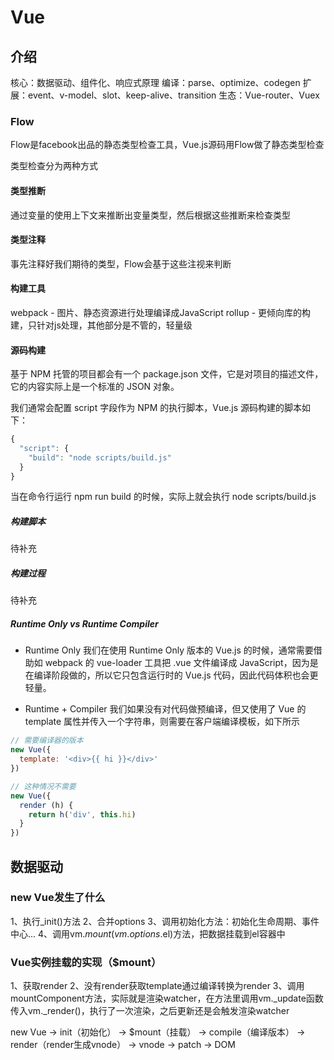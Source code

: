 # Vue

## 介绍

核心：数据驱动、组件化、响应式原理
编译：parse、optimize、codegen
扩展：event、v-model、slot、keep-alive、transition
生态：Vue-router、Vuex

### Flow
Flow是facebook出品的静态类型检查工具，Vue.js源码用Flow做了静态类型检查

类型检查分为两种方式
#### 类型推断
通过变量的使用上下文来推断出变量类型，然后根据这些推断来检查类型

#### 类型注释
事先注释好我们期待的类型，Flow会基于这些注视来判断

#### 构建工具
webpack - 图片、静态资源进行处理编译成JavaScript
rollup - 更倾向库的构建，只针对js处理，其他部分是不管的，轻量级

#### 源码构建
基于 NPM 托管的项目都会有一个 package.json 文件，它是对项目的描述文件，它的内容实际上是一个标准的 JSON 对象。

我们通常会配置 script 字段作为 NPM 的执行脚本，Vue.js 源码构建的脚本如下：
```JavaScript
{
  "script": {
    "build": "node scripts/build.js"
  }
}
```
当在命令行运行 npm run build 的时候，实际上就会执行 node scripts/build.js
##### 构建脚本
待补充
##### 构建过程
待补充
##### Runtime Only vs  Runtime Compiler
- Runtime Only
我们在使用 Runtime Only 版本的 Vue.js 的时候，通常需要借助如 webpack 的 vue-loader 工具把 .vue 文件编译成 JavaScript，因为是在编译阶段做的，所以它只包含运行时的 Vue.js 代码，因此代码体积也会更轻量。

- Runtime + Compiler
我们如果没有对代码做预编译，但又使用了 Vue 的 template 属性并传入一个字符串，则需要在客户端编译模板，如下所示
```JavaScript
// 需要编译器的版本
new Vue({
  template: '<div>{{ hi }}</div>'
})

// 这种情况不需要
new Vue({
  render (h) {
    return h('div', this.hi)
  }
})
```
## 数据驱动

### new Vue发生了什么
1、执行_init()方法
2、合并options
3、调用初始化方法：初始化生命周期、事件中心...
4、调用vm.$mount(vm.options.$el)方法，把数据挂载到el容器中

### Vue实例挂载的实现（$mount）
1、获取render
2、没有render获取template通过编译转换为render
3、调用mountComponent方法，实际就是渲染watcher，在方法里调用vm._update函数传入vm._render()，执行了一次渲染，之后更新还是会触发渲染watcher

new Vue -> init（初始化） -> $mount（挂载） -> compile（编译版本） -> render（render生成vnode） -> vnode -> patch -> DOM
